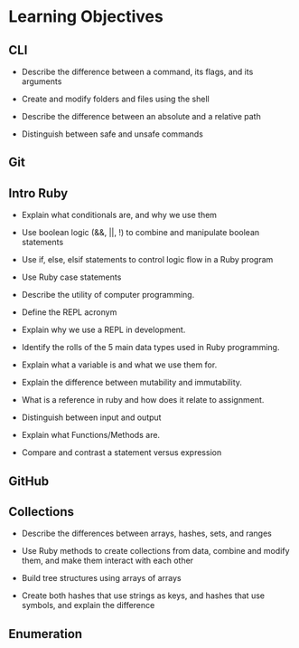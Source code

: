 # Learning Objectives

## CLI

-	Describe the difference between a command, its flags, and its arguments

-	Create and modify folders and files using the shell

-	Describe the difference between an absolute and a relative path

-	Distinguish between safe and unsafe commands

## Git

## Intro Ruby

- Explain what conditionals are, and why we use them

- Use boolean logic (&&, ||, !) to combine and manipulate boolean statements

- Use if, else, elsif statements to control logic flow in a Ruby program

- Use Ruby case statements

- Describe the utility of computer programming.

- Define the REPL acronym

- Explain why we use a REPL in development.

- Identify the rolls of the 5 main data types used in Ruby programming.

- Explain what a variable is and what we use them for.

- Explain the difference between mutability and immutability.

- What is a reference in ruby and how does it relate to assignment.

- Distinguish between input and output

- Explain what Functions/Methods are.

- Compare and contrast a statement versus expression

## GitHub

## Collections

-	Describe the differences between arrays, hashes, sets, and ranges

-	Use Ruby methods to create collections from data, combine and modify them, and make them interact with each other

-	Build tree structures using arrays of arrays

-	Create both hashes that use strings as keys, and hashes that use symbols, and explain the difference

## Enumeration
